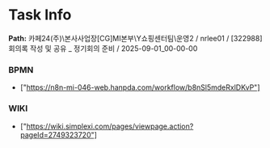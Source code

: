 # Task Info

**Path:** 카페24(주)\본사사업장\[CG]MI본부\Y쇼핑센터팀\운영2 / nrlee01 / [322988] 회의록 작성 및 공유 _ 정기회의 준비 / 2025-09-01_00-00-00

### BPMN
- ["https://n8n-mi-046-web.hanpda.com/workflow/b8nSl5mdeRxlDKvP"]

### WIKI
- ["https://wiki.simplexi.com/pages/viewpage.action?pageId=2749323720"]

